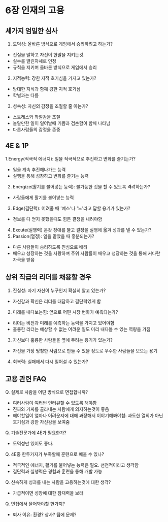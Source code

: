 # 6장 인재의 고용

## 세가지 엄밀한 심사
1. 도덕성: 올바른 방식으로 게임에서 승리하려고 하는가?
* 진실을 말하고 자신이 한말을 지키는것.
* 실수를 열린자세로 인정
* 규칙을 지키며 올바른 방식으로 게임에서 승리
2. 지적능력: 강한 지적 호기심을 가지고 있는가?
* 방대한 지식과 함꼐 강한 지적 호기심
* 학벌과는 다름
3. 성숙성: 자신의 감정을 조절할 줄 아는가?
* 스트레스와 좌절감을 조절
* 놀랄만한 일이 일어날때 기쁨과 겸손함이 함께 나타남
* 다른사람들의 감정을 존중

## 4E & 1P
1.Energy(적극적 에너지): 일을 적극적으로 추진하고 변화를 즐기는가?
* 일을 계속 추진해나가는 능력
* 실행을 통해 성장하고 변화를 즐기는 능력
2. Energize(활기를 불어넣는 능력): 불가능한 것을 할 수 있도록 격려하는가?
* 사람들에게 활기를 불어넣는 능력
3. Edge(결단력): 어려울 때 '예스'나 '노'라고 답할 용기가 있는가?
* 정보를 다 얻지 못했을때도 힘든 결정을 내려야함
4. Excute(실행력) 온갖 장애를 뚤고 결정을 실행에 옮겨 성과를 낼 수 있는가?
5. Passion(열정): 일을 맡았을 때 흥분되는가?
* 다른 사람들이 승리하도록 진심으로 배려
* 배우고 성장하는 것을 사랑하며 주위 사람들이 배우고 성장하는 것을 통해 커다란 자극을 받음

## 상위 직급의 리더를 채용할 경우
1. 진실성: 자기 자신이 누구인지 확실히 알고 있는가?
* 자신감과 확신은 리더를 대담하고 결단력있게 함
2. 미래를 내다보는힘: 앞으로 어떤 시장 변화가 예측되는가?
* 리더는 비전과 미래를 예측하는 능력을 가지고 있어야함
* 훌륭한 리더는 예상할 수 없는 어려운 일도 미리 내다볼 수 있는 역량을 가짐
3. 자신보다 훌륭한 사람들을 옆에 두려는 용기가 있는가?
* 자신을 가장 멍청한 사람으로 만들 수 있을 정도로 우수한 사람들을 모으는 용기
4. 회복력: 실패에서 다시 일어설 수 있는가?

## 고용 관련 FAQ

Q. 실제로 사람을 어떤 방식으로 면접합니까?
* 여러사람이 여러번 인터뷰할 수 있도록 해야함
* 진짜와 가짜를 골라내는 사람에게 의지하는것이 좋음
* 해야할일이 얼마나 어려운지에 대해 과장해서 이야기해봐야함: 과도한 열의가 아닌 호기심과 강한 자신감을 보여줌

Q. 기술전문가에 4E가 필요한가?
* 도덕성만 있어도 좋다.

Q. 4E중 한두가지가 부족할때 훈련으로 메울 수 있나?
* 적극적인 에너지, 활기를 불어넣는 능력은 필요. 선천적이라고 생각함
* 결단력과 실행력은 경험과 훈련을 통해 개발 가능

Q. 신속하게 성과를 내는 사람을 고용하는것에 대한 생각?
* 가급적이면 성장에 대한 잠재력을 보라

Q. 면접에서 물어봐야할 한가지?
* 퇴사 이유: 환경? 상사? 팀에 문제?
